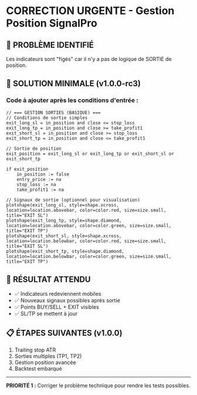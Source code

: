 # CORRECTION URGENTE - Gestion Position SignalPro

## 🐛 PROBLÈME IDENTIFIÉ
Les indicateurs sont "figés" car il n'y a pas de logique de SORTIE de position.

## 🔧 SOLUTION MINIMALE (v1.0.0-rc3)

### Code à ajouter après les conditions d'entrée :

```pine
// === GESTION SORTIES (BASIQUE) ===
// Conditions de sortie simples
exit_long_sl = in_position and close <= stop_loss
exit_long_tp = in_position and close >= take_profit1
exit_short_sl = in_position and close >= stop_loss  
exit_short_tp = in_position and close <= take_profit1

// Sortie de position
exit_position = exit_long_sl or exit_long_tp or exit_short_sl or exit_short_tp

if exit_position
    in_position := false
    entry_price := na
    stop_loss := na
    take_profit1 := na

// Signaux de sortie (optionnel pour visualisation)
plotshape(exit_long_sl, style=shape.xcross, location=location.abovebar, color=color.red, size=size.small, title="EXIT SL")
plotshape(exit_long_tp, style=shape.diamond, location=location.abovebar, color=color.green, size=size.small, title="EXIT TP")
plotshape(exit_short_sl, style=shape.xcross, location=location.belowbar, color=color.red, size=size.small, title="EXIT SL")
plotshape(exit_short_tp, style=shape.diamond, location=location.belowbar, color=color.green, size=size.small, title="EXIT TP")
```

## 🎯 RÉSULTAT ATTENDU
- ✅ Indicateurs redeviennent mobiles
- ✅ Nouveaux signaux possibles après sortie
- ✅ Points BUY/SELL + EXIT visibles
- ✅ SL/TP se mettent à jour

## 📋 ÉTAPES SUIVANTES (v1.0.0)
1. Trailing stop ATR
2. Sorties multiples (TP1, TP2)
3. Gestion position avancée
4. Backtest embarqué

---

**PRIORITÉ 1 :** Corriger le problème technique pour rendre les tests possibles.
